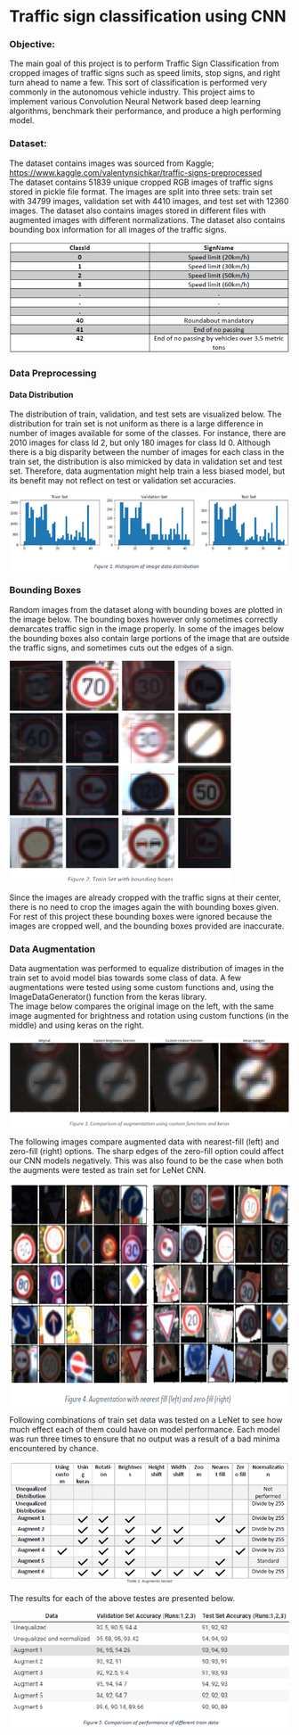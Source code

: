 Traffic sign classification using CNN
===
### Objective:

The main goal of this project is to perform Traffic Sign Classification from cropped images of traffic signs such as speed limits, stop signs, and right turn ahead to name a few. This sort of classification is performed very commonly in the autonomous vehicle industry. This project aims to implement various Convolution Neural Network based deep learning algorithms, benchmark their performance, and produce a high performing model.

### Dataset:

The dataset contains images was sourced from Kaggle;
https://www.kaggle.com/valentynsichkar/traffic-signs-preprocessed
</br>The dataset contains 51839 unique cropped RGB images of traffic signs stored in pickle file format. The images are split into three sets: train set with 34799 images, validation set with 4410 images, and test set with 12360 images. The dataset also contains images stored in different files with augmented images with different normalizations. The dataset also contains bounding box information for all images of the traffic signs.

![alt text](https://github.com/JagtapSagar/Neural-Networks/blob/main/CNN_Traffic_Sign_Classification/Images/labels.PNG)

### Data Preprocessing
#### Data Distribution
The distribution of train, validation, and test sets are visualized below. The distribution for train set is not uniform as there is a large difference in number of images available for some of the classes. For instance, there are 2010 images for class Id 2, but only 180 images for class Id 0. Although there is a big disparity between the number of images for each class in the train set, the distribution is also mimicked by data in validation set and test set. Therefore, data
augmentation might help train a less biased model, but its benefit may not reflect on test or validation set accuracies.

![alt text](https://github.com/JagtapSagar/Neural-Networks/blob/main/CNN_Traffic_Sign_Classification/Images/Histogram%20of%20image%20data%20distribution.PNG)

### Bounding Boxes
Random images from the dataset along with bounding boxes are plotted in the image below. The bounding boxes however only sometimes correctly demarcates traffic sign in the image properly. In some of the images below the bounding boxes also contain large portions of the image that are outside the traffic signs, and sometimes cuts out the edges of a sign.
<!--
![alt text](https://github.com/JagtapSagar/Neural-Networks/blob/main/CNN_Traffic_Sign_Classification/Images/Train%20Set%20with%20bounding%20boxes.PNG =100x100)
-->

<img src="https://github.com/JagtapSagar/Neural-Networks/blob/main/CNN_Traffic_Sign_Classification/Images/Train%20Set%20with%20bounding%20boxes.PNG" width="400" height="400" />

Since the images are already cropped with the traffic signs at their center, there is no need to crop the images again the with bounding boxes given. For rest of this project these bounding boxes were ignored because the images are cropped well, and the bounding boxes provided are inaccurate.

### Data Augmentation
Data augmentation was performed to equalize distribution of images in the train set to avoid model bias towards some class of data. A few augmentations were tested using some custom functions and, using the ImageDataGenerator() function from the keras library.</br>
The image below compares the original image on the left, with the same image augmented for brightness and rotation using custom functions (in the middle) and using keras on the right.

![alt text](https://github.com/JagtapSagar/Neural-Networks/blob/main/CNN_Traffic_Sign_Classification/Images/Comparison%20of%20augmentation%20using%20custom%20functions%20and%20keras.PNG)

The following images compare augmented data with nearest-fill (left) and zero-fill (right) options. The sharp edges of the zero-fill option could affect our CNN models negatively. This was also found to be the case when both the augments were tested as train set for LeNet CNN.

<img src="https://github.com/JagtapSagar/Neural-Networks/blob/main/CNN_Traffic_Sign_Classification/Images/Augmentation%20with%20nearest%20fill%20(left)%20and%20zero-fill%20(right).PNG" width="850" height="400" />

Following combinations of train set data was tested on a LeNet to see how much effect each of
them could have on model performance. Each model was run three times to ensure that no
output was a result of a bad minima encountered by chance.

![alt text](https://github.com/JagtapSagar/Neural-Networks/blob/main/CNN_Traffic_Sign_Classification/Images/Augments%20tested.PNG)

The results for each of the above testes are presented below.

![alt text](https://github.com/JagtapSagar/Neural-Networks/blob/main/CNN_Traffic_Sign_Classification/Images/Comparison%20of%20performance%20of%20different%20train%20data.PNG)

